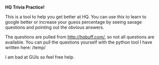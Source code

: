 **HQ Trivia Practice!**

This is a tool to help you get better at HQ. You can use this to learn to google better or increase your guess percentage
by seeing savage questions and pointing out the obvious answers.

The questions are pulled from http://hqbuff.com/, so not all questions are available.
You can pull the questions yourself with the python tool I have written here: /temp/ 

I am bad at GUIs so feel free help.